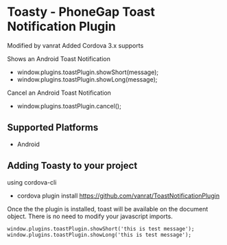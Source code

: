 Toasty - PhoneGap Toast Notification Plugin
===========================================
Modified by vanrat 
Added Cordova 3.x supports



Shows an Android Toast Notification

* window.plugins.toastPlugin.showShort(message);
* window.plugins.toastPlugin.showLong(message);

Cancel an Android Toast Notification

* window.plugins.toastPlugin.cancel();

Supported Platforms
--------------------
* Android

Adding Toasty to your project
------------------------------
using cordova-cli

   * cordova plugin install https://github.com/vanrat/ToastNotificationPlugin

Once the the plugin is installed, toast will be available on the document object. There is no need to modify your javascript imports.
    
    window.plugins.toastPlugin.showShort('this is test message');
    window.plugins.toastPlugin.showLong('this is test message');